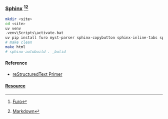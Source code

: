### [Sphinx](https://www.sphinx-doc.org/en/master/) [^1][^2]

```sh
mkdir <site>
cd <site>
uv venv
.venv\Scripts\activate.bat
uv pip install furo myst-parser sphinx-copybutton sphinx-inline-tabs sphinx-external-toc sphinx-datatables sphinxcontrib.asciinema sphinxext-photofinish sphinxcontrib-video sphinx-quickstart sphinx-autobuild
# make clean
make html
# sphinx-autobuild . _bulid
```

#### Reference

- [reStructuredText Primer](https://www.sphinx-doc.org/en/master/usage/restructuredtext/basics.html)

#### [Resource](https://scillidan-datasette.vercel.app/resource/sphinx)

[^1]: [Furo](https://github.com/pradyunsg/furo)
[^2]: [Markdown](https://www.sphinx-doc.org/en/master/usage/markdown.html)